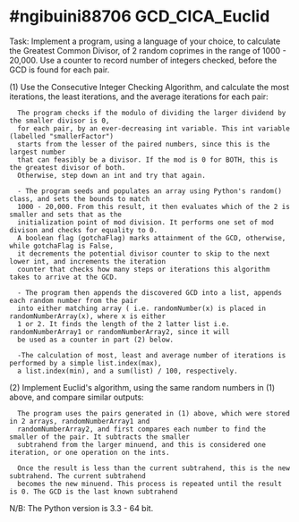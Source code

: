 #ngibuini88706
GCD_CICA_Euclid
===============

Task: Implement a program, using a language of your choice, to calculate the Greatest Common Divisor,
of 2 random coprimes in the range of 1000 - 20,000. Use a counter to record number of integers checked, 
before the GCD is found for each pair. 

  (1) Use the Consecutive Integer Checking Algorithm, and calculate the most iterations, the least iterations,
      and the average iterations for each pair:
      
      The program checks if the modulo of dividing the larger dividend by the smaller divisor is 0, 
      for each pair, by an ever-decreasing int variable. This int variable (labelled "smallerFactor")
      starts from the lesser of the paired numbers, since this is the largest number 
      that can feasibly be a divisor. If the mod is 0 for BOTH, this is the greatest divisor of both. 
      Otherwise, step down an int and try that again. 
      
      - The program seeds and populates an array using Python's random() class, and sets the bounds to match 
      1000 - 20,000. From this result, it then evaluates which of the 2 is smaller and sets that as the 
      initialization point of mod division. It performs one set of mod divison and checks for equality to 0.
      A boolean flag (gotchaFlag) marks attainment of the GCD, otherwise, while gotchaFlag is False, 
      it decrements the potential divisor counter to skip to the next lower int, and increments the iteration 
      counter that checks how many steps or iterations this algorithm takes to arrive at the GCD.
      
      - The program then appends the discovered GCD into a list, appends each random number from the pair 
      into either matching array ( i.e. randomNumber(x) is placed in randomNumberArray(x), where x is either
      1 or 2. It finds the length of the 2 latter list i.e. randomNumberArray1 or randomNumberArray2, since it will
      be used as a counter in part (2) below. 
      
      -The calculation of most, least and average number of iterations is performed by a simple list.index(max),
      a list.index(min), and a sum(list) / 100, respectively. 
      
  (2) Implement Euclid's algorithm, using the same random numbers in (1) above, and compare similar outputs:
  
      The program uses the pairs generated in (1) above, which were stored in 2 arrays, randomNumberArray1 and 
      randomNumberArray2, and first compares each number to find the smaller of the pair. It subtracts the smaller
      subtrahend from the larger minuend, and this is considered one iteration, or one operation on the ints. 

      Once the result is less than the current subtrahend, this is the new subtrahend. The current subtrahend
      becomes the new minuend. This process is repeated until the result is 0. The GCD is the last known subtrahend

  N/B: The Python version is 3.3 - 64 bit.
      
      

